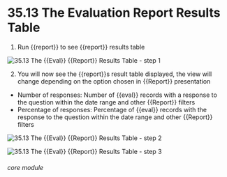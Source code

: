 # 35.13 The Evaluation Report Results Table

1. Run {{report}} to see {{report}} results table

![35.13 The {{Eval}} {{Report}} Results Table - step 1](35.13_The_Evaluation_Report_Results_Table_im_1.png)

2. You will now see the {{report}}s result table displayed, the view will change depending on the option chosen in {{Report}} presentation
- Number of responses: Number of {{eval}} records with a response to the question within the date range and other {{Report}} filters
- Percentage of responses: Percentage of {{eval}} records with the response to the question within the date range and other {{Report}} filters

![35.13 The {{Eval}} {{Report}} Results Table - step 2](35.13_The_Evaluation_Report_Results_Table_im_2.png)

![35.13 The {{Eval}} {{Report}} Results Table - step 3](35.13_The_Evaluation_Report_Results_Table_im_3.png)


###### core module
